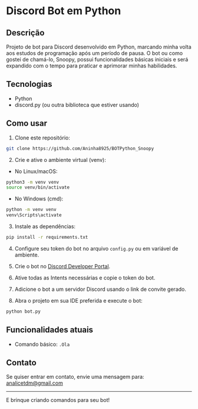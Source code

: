# Discord Bot em Python

## Descrição
Projeto de bot para Discord desenvolvido em Python, marcando minha volta aos estudos de programação após um período de pausa. O bot ou como gostei de chamá-lo, Snoopy, possui funcionalidades básicas iniciais e será expandido com o tempo para praticar e aprimorar minhas habilidades.

## Tecnologias
- Python
- discord.py (ou outra biblioteca que estiver usando)

## Como usar

1. Clone este repositório:  
```bash
git clone https://github.com/Aninha8925/BOTPython_Snoopy
````

2. Crie e ative o ambiente virtual (venv):

* No Linux/macOS:

```bash
python3 -m venv venv
source venv/bin/activate
```

* No Windows (cmd):

```cmd
python -m venv venv
venv\Scripts\activate
```

3. Instale as dependências:

```bash
pip install -r requirements.txt
```

4. Configure seu token do bot no arquivo `config.py` ou em variável de ambiente.

5. Crie o bot no [Discord Developer Portal](https://discord.com/developers/applications).

6. Ative todas as Intents necessárias e copie o token do bot.

7. Adicione o bot a um servidor Discord usando o link de convite gerado.

8. Abra o projeto em sua IDE preferida e execute o bot:

```bash
python bot.py
```

## Funcionalidades atuais

* Comando básico: `.Ola`

## Contato

Se quiser entrar em contato, envie uma mensagem para: [analicetdm@gmail.com](mailto:analicetdm@gmail.com)

---

E brinque criando comandos para seu bot!
